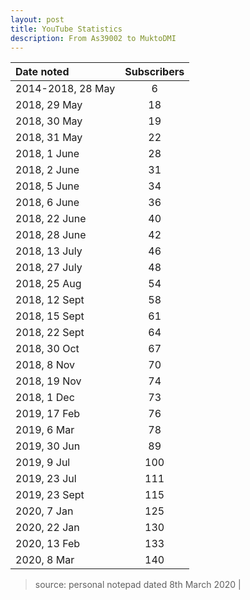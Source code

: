 ```yaml
---
layout: post
title: YouTube Statistics
description: From As39002 to MuktoDMI
---
```


|Date noted| Subscribers|
|:---|:---:|
|2014-2018, 28 May| 6 |
|2018, 29 May| 18 |
|2018, 30 May| 19 |
|2018, 31 May| 22 |
|2018, 1 June| 28 |
|2018, 2 June| 31 |
|2018, 5 June| 34 |
|2018, 6 June| 36 |
|2018, 22 June| 40 |
|2018, 28 June| 42 |
|2018, 13 July| 46 |
|2018, 27 July| 48 |
|2018, 25 Aug| 54 |
|2018, 12 Sept| 58 |
|2018, 15 Sept| 61 |
|2018, 22 Sept| 64 |
|2018, 30 Oct| 67 |
|2018, 8 Nov| 70 |
|2018, 19 Nov| 74 |
|2018, 1 Dec| 73 |
|2019, 17 Feb| 76 |
|2019, 6 Mar| 78 |
|2019, 30 Jun| 89 |
|2019, 9 Jul| 100 |
|2019, 23 Jul| 111 |
|2019, 23 Sept| 115 |
|2020, 7 Jan | 125 |
|2020, 22 Jan | 130 |
|2020, 13 Feb | 133 |
|2020, 8 Mar | 140 |

> source: personal notepad dated 8th March 2020
| 

